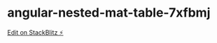 # angular-nested-mat-table-7xfbmj

[Edit on StackBlitz ⚡️](https://stackblitz.com/edit/angular-nested-mat-table-7xfbmj)